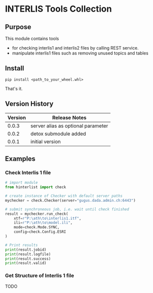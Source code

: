 # INTERLIS Tools Collection

## Purpose
This module contains tools 
* for checking interlis1 and interlis2 files by calling REST service.
* manipulate interlis1 files such as removing unused topics and tables

## Install
``pip install <path_to_your_wheel.whl>``

That's it.

## Version History
Version|Release Notes
---|---
0.0.3|server alias as optional parameter
0.0.2|detox submodule added
0.0.1|initial version

## Examples
### Check Interlis 1 file

```python
# import module
from hinterlist import check

# create instance of Checker with default server paths
mychecker = check.Checker(server="gugus.dada.admin.ch:6443")

# submit synchroneous job, i.e. wait until check finished
result = mychecker.run_check(
    xtf=r"P:\ath\to\interlis1.itf",
    ili=r"P:\ath\to\model.ili",
    mode=check.Mode.SYNC,
    config=check.Config.ESRI
)

# Print results
print(result.jobid)
print(result.logfile)
print(result.success)
print(result.valid)

```
 ### Get Structure of Interlis 1 file
TODO